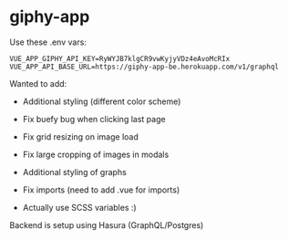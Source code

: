 # giphy-app

Use these .env vars:

    VUE_APP_GIPHY_API_KEY=RyWYJB7klgCR9vwKyjyVDz4eAvoMcRIx
    VUE_APP_API_BASE_URL=https://giphy-app-be.herokuapp.com/v1/graphql


Wanted to add:

- Additional styling (different color scheme)
- Fix buefy bug when clicking last page
- Fix grid resizing on image load
- Fix large cropping of images in modals
- Additional styling of graphs

- Fix imports (need to add .vue for imports)
- Actually use SCSS variables :)

Backend is setup using Hasura (GraphQL/Postgres)
